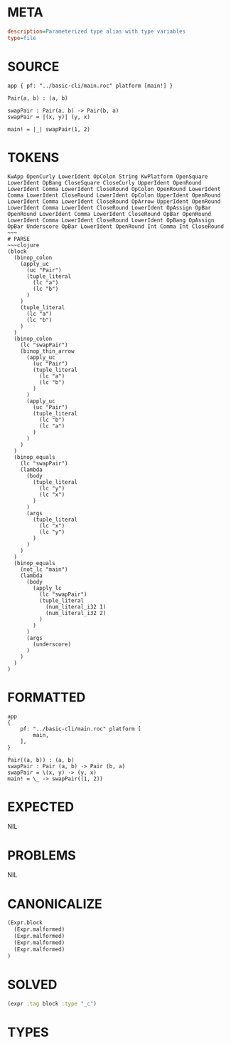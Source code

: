 # META
~~~ini
description=Parameterized type alias with type variables
type=file
~~~
# SOURCE
~~~roc
app { pf: "../basic-cli/main.roc" platform [main!] }

Pair(a, b) : (a, b)

swapPair : Pair(a, b) -> Pair(b, a)
swapPair = |(x, y)| (y, x)

main! = |_| swapPair(1, 2)
~~~
# TOKENS
~~~text
KwApp OpenCurly LowerIdent OpColon String KwPlatform OpenSquare LowerIdent OpBang CloseSquare CloseCurly UpperIdent OpenRound LowerIdent Comma LowerIdent CloseRound OpColon OpenRound LowerIdent Comma LowerIdent CloseRound LowerIdent OpColon UpperIdent OpenRound LowerIdent Comma LowerIdent CloseRound OpArrow UpperIdent OpenRound LowerIdent Comma LowerIdent CloseRound LowerIdent OpAssign OpBar OpenRound LowerIdent Comma LowerIdent CloseRound OpBar OpenRound LowerIdent Comma LowerIdent CloseRound LowerIdent OpBang OpAssign OpBar Underscore OpBar LowerIdent OpenRound Int Comma Int CloseRound ~~~
# PARSE
~~~clojure
(block
  (binop_colon
    (apply_uc
      (uc "Pair")
      (tuple_literal
        (lc "a")
        (lc "b")
      )
    )
    (tuple_literal
      (lc "a")
      (lc "b")
    )
  )
  (binop_colon
    (lc "swapPair")
    (binop_thin_arrow
      (apply_uc
        (uc "Pair")
        (tuple_literal
          (lc "a")
          (lc "b")
        )
      )
      (apply_uc
        (uc "Pair")
        (tuple_literal
          (lc "b")
          (lc "a")
        )
      )
    )
  )
  (binop_equals
    (lc "swapPair")
    (lambda
      (body
        (tuple_literal
          (lc "y")
          (lc "x")
        )
      )
      (args
        (tuple_literal
          (lc "x")
          (lc "y")
        )
      )
    )
  )
  (binop_equals
    (not_lc "main")
    (lambda
      (body
        (apply_lc
          (lc "swapPair")
          (tuple_literal
            (num_literal_i32 1)
            (num_literal_i32 2)
          )
        )
      )
      (args
        (underscore)
      )
    )
  )
)
~~~
# FORMATTED
~~~roc
app
{
	pf: "../basic-cli/main.roc" platform [
		main,
	],
}

Pair((a, b)) : (a, b)
swapPair : Pair (a, b) -> Pair (b, a)
swapPair = \(x, y) -> (y, x)
main! = \_ -> swapPair((1, 2))
~~~
# EXPECTED
NIL
# PROBLEMS
NIL
# CANONICALIZE
~~~clojure
(Expr.block
  (Expr.malformed)
  (Expr.malformed)
  (Expr.malformed)
  (Expr.malformed)
)
~~~
# SOLVED
~~~clojure
(expr :tag block :type "_c")
~~~
# TYPES
~~~roc
~~~
